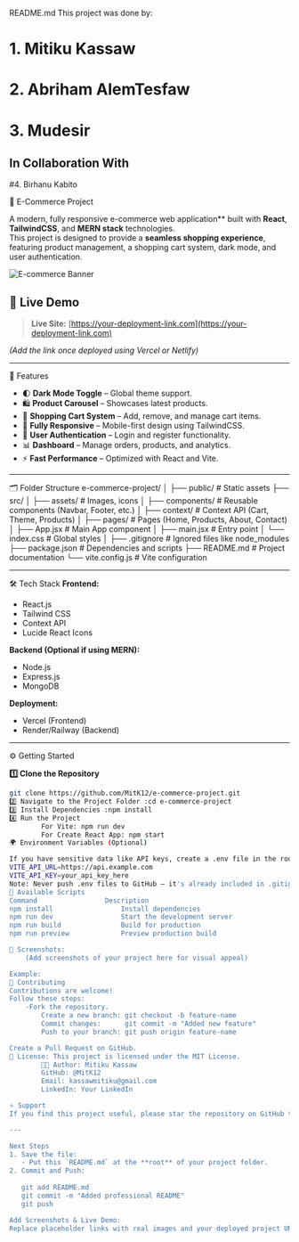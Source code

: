 README.md
This project was done by:
# 1. Mitiku Kassaw
# 2. Abriham AlemTesfaw
# 3. Mudesir 
## In Collaboration With ##  
#4. Birhanu Kabito

 🛒 E-Commerce Project

A modern, fully responsive e-commerce web application** built with **React**, **TailwindCSS**, and **MERN stack** technologies.  
This project is designed to provide a **seamless shopping experience**, featuring product management, a shopping cart system, dark mode, and user authentication.

![E-commerce Banner](https://your-screenshot-link.com/banner.png)



## 🚀 Live Demo
> **Live Site:** [https://your-deployment-link.com](https://your-deployment-link.com)

*(Add the link once deployed using Vercel or Netlify)*

---

🌟 Features
- 🌓 **Dark Mode Toggle** – Global theme support.
- 🛍️ **Product Carousel** – Showcases latest products.
- 🛒 **Shopping Cart System** – Add, remove, and manage cart items.
- 📱 **Fully Responsive** – Mobile-first design using TailwindCSS.
- 🔑 **User Authentication** – Login and register functionality.
- 📊 **Dashboard** – Manage orders, products, and analytics.
- ⚡ **Fast Performance** – Optimized with React and Vite.

---

🗂️ Folder Structure
e-commerce-project/
│
├── public/ # Static assets
├── src/
│ ├── assets/ # Images, icons
│ ├── components/ # Reusable components (Navbar, Footer, etc.)
│ ├── context/ # Context API (Cart, Theme, Products)
│ ├── pages/ # Pages (Home, Products, About, Contact)
│ ├── App.jsx # Main App component
│ ├── main.jsx # Entry point
│ └── index.css # Global styles
│
├── .gitignore # Ignored files like node_modules
├── package.json # Dependencies and scripts
├── README.md # Project documentation
└── vite.config.js # Vite configuration

---

🛠️ Tech Stack
**Frontend:**
- React.js
- Tailwind CSS
- Context API
- Lucide React Icons

**Backend (Optional if using MERN):**
- Node.js
- Express.js
- MongoDB

**Deployment:**
- Vercel (Frontend)
- Render/Railway (Backend)

---

 ⚙️ Getting Started

 **1️⃣ Clone the Repository**
```bash
git clone https://github.com/MitK12/e-commerce-project.git
2️⃣ Navigate to the Project Folder :cd e-commerce-project
3️⃣ Install Dependencies :npm install
4️⃣ Run the Project
        For Vite: npm run dev
        For Create React App: npm start
🌍 Environment Variables (Optional)

If you have sensitive data like API keys, create a .env file in the root:
VITE_API_URL=https://api.example.com
VITE_API_KEY=your_api_key_here
Note: Never push .env files to GitHub — it's already included in .gitignore.
🧪 Available Scripts
Command	                Description
npm install	                Install dependencies
npm run dev	                Start the development server
npm run build	            Build for production
npm run preview	            Preview production build

📸 Screenshots:
    (Add screenshots of your project here for visual appeal)

Example:
🤝 Contributing
Contributions are welcome!
Follow these steps:
    -Fork the repository.
        Create a new branch: git checkout -b feature-name
        Commit changes:      git commit -m "Added new feature"
        Push to your branch: git push origin feature-name

Create a Pull Request on GitHub.
📜 License: This project is licensed under the MIT License.
        👨‍💻 Author: Mitiku Kassaw
        GitHub: @MitK12
        Email: kassawmitiku@gmail.com
        LinkedIn: Your LinkedIn

⭐ Support
If you find this project useful, please star the repository on GitHub to show your support! 🌟

---

Next Steps
1. Save the file:
   - Put this `README.md` at the **root** of your project folder.
2. Commit and Push:
   
   git add README.md
   git commit -m "Added professional README"
   git push

Add Screenshots & Live Demo:
Replace placeholder links with real images and your deployed project URL.
